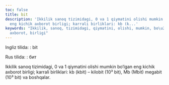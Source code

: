```yaml
---
toc: false
title: bit
description: 'Ikkilik sanoq tizimidagi, 0 va 1 qiymatini olishi mumkin bo&lsquo;lgan
  eng kichik axborot birligi; karrali birliklari: kb (k...'
keywords: "Ikkilik, sanoq, tizimidagi, qiymatini, olishi, mumkin, bo\u2018lgan, kichik,
  axborot, birligi"
---
```


Ingliz tilida:
:   bit

Rus tilida:
:   бит

Ikkilik sanoq tizimidagi, 0 va 1 qiymatini olishi mumkin bo‘lgan eng kichik axborot birligi; karrali birliklari: kb (kbit) – kilobit (10³ bit), Mb (Mbit) megabit (10³ bit) va boshqalar.
